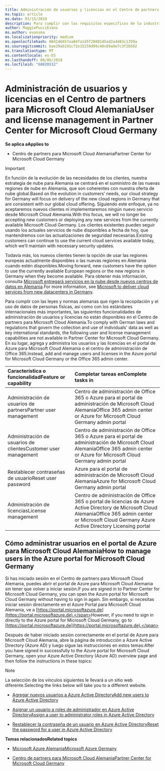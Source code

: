 ```yaml
---
title: Administración de usuarios y licencias en el Centro de partners para Microsoft Cloud Alemania | Centro de partners para Microsoft Cloud Alemania
ms.topic: article
ms.date: 03/15/2019
description: Para cumplir con los requisitos específicos de la industria, regionales y nacionales que rigen la recopilación y el uso de datos de personas físicas, en el Centro de partners de Microsoft Cloud Alemania no están disponibles las funcionalidades de administración de usuarios. En su lugar, agrega y administra los usuarios en el portal de Azure para Microsoft Cloud Alemania.
author: MaggiePucciEvans
ms.author: evansma
ms.localizationpriority: medium
ms.openlocfilehash: 884146657aa84fa1d5f28801d5ad2a4d83c1359a
ms.sourcegitcommit: bae29ab191c72e15259d99c40c69a9e7c3f2b502
ms.translationtype: MT
ms.contentlocale: es-ES
ms.lasthandoff: 08/06/2019
ms.locfileid: "68820532"
---
```

# <a name="user-and-license-management-in-partner-center-for-microsoft-cloud-germany"></a><span data-ttu-id="f64bf-104">Administración de usuarios y licencias en el Centro de partners para Microsoft Cloud Alemania</span><span class="sxs-lookup"><span data-stu-id="f64bf-104">User and license management in Partner Center for Microsoft Cloud Germany</span></span>

<span data-ttu-id="f64bf-105">**Se aplica a**</span><span class="sxs-lookup"><span data-stu-id="f64bf-105">**Applies to**</span></span>

-  <span data-ttu-id="f64bf-106">Centro de partners para Microsoft Cloud Alemania</span><span class="sxs-lookup"><span data-stu-id="f64bf-106">Partner Center for Microsoft Cloud Germany</span></span>

> [!IMPORTANT]
> <span data-ttu-id="f64bf-107">En función de la evolución de las necesidades de los clientes, nuestra estrategia de nube para Alemania se centrará en el suministro de las nuevas regiones de nube en Alemania, que son coherentes con nuestra oferta de nube global.</span><span class="sxs-lookup"><span data-stu-id="f64bf-107">Based on the evolution in customers’ needs, our cloud strategy for Germany will focus on delivery of the new cloud regions in Germany that are consistent with our global cloud offering.</span></span> <span data-ttu-id="f64bf-108">Siguiendo este enfoque, ya no aceptaremos nuevos clientes ni implementaremos ningún nuevo servicio desde Microsoft Cloud Alemania.</span><span class="sxs-lookup"><span data-stu-id="f64bf-108">With this focus, we will no longer be accepting new customers or deploying any new services from the currently available Microsoft Cloud Germany.</span></span> <span data-ttu-id="f64bf-109">Los clientes existentes pueden seguir usando los actuales servicios de nube disponibles a fecha de hoy, que mantendremos con las actualizaciones de seguridad necesarias.</span><span class="sxs-lookup"><span data-stu-id="f64bf-109">Existing customers can continue to use the current cloud services available today, which we’ll maintain with necessary security updates.</span></span>
>  
> <span data-ttu-id="f64bf-110">Todavía más, los nuevos clientes tienen la opción de usar las regiones europeas actualmente disponibles o las nuevas regiones en Alemania cuando estén disponibles.</span><span class="sxs-lookup"><span data-stu-id="f64bf-110">Moving forward, new customers have the option to use the currently available European regions or the new regions in Germany when they become available.</span></span> <span data-ttu-id="f64bf-111">Para obtener más información, consulta [Microsoft entregará servicios en la nube desde nuevos centros de datos en Alemania](https://news.microsoft.com/europe/2018/08/31/microsoft-to-deliver-cloud-services-from-new-datacentres-in-germany-in-2019-to-meet-evolving-customer-needs/).</span><span class="sxs-lookup"><span data-stu-id="f64bf-111">For more information, see [Microsoft to deliver cloud services from new datacenters in Germany](https://news.microsoft.com/europe/2018/08/31/microsoft-to-deliver-cloud-services-from-new-datacentres-in-germany-in-2019-to-meet-evolving-customer-needs/).</span></span>

<span data-ttu-id="f64bf-112">Para cumplir con las leyes y normas alemanas que rigen la recopilación y el uso de datos de personas físicas, así como con los estándares internacionales más importantes, las siguientes funcionalidades de administración de usuarios y licencias no están disponibles en el Centro de partners para Microsoft Cloud Alemania.</span><span class="sxs-lookup"><span data-stu-id="f64bf-112">To comply with German laws and regulations that govern the collection and use of individuals' data as well as key international standards, the following user and license management capabilities are not available in Partner Center for Microsoft Cloud Germany.</span></span> <span data-ttu-id="f64bf-113">En su lugar, agrega y administra los usuarios y las licencias en el portal de Azure para Microsoft Cloud Alemania o el centro de administración de Office 365.</span><span class="sxs-lookup"><span data-stu-id="f64bf-113">Instead, add and manage users and licenses in the Azure portal for Microsoft Cloud Germany or the Office 365 admin center.</span></span>

<span data-ttu-id="f64bf-114">Característica o funcionalidad</span><span class="sxs-lookup"><span data-stu-id="f64bf-114">Feature or capability</span></span> | <span data-ttu-id="f64bf-115">Completar tareas en</span><span class="sxs-lookup"><span data-stu-id="f64bf-115">Complete tasks in</span></span>
:--- | :---
<span data-ttu-id="f64bf-116">Administración de usuarios de partners</span><span class="sxs-lookup"><span data-stu-id="f64bf-116">Partner user management</span></span> | <span data-ttu-id="f64bf-117">Centro de administración de Office 365 o Azure para el portal de administración de Microsoft Cloud Alemania</span><span class="sxs-lookup"><span data-stu-id="f64bf-117">Office 365 admin center or Azure for Microsoft Cloud Germany admin portal</span></span>
<span data-ttu-id="f64bf-118">Administración de usuarios de clientes</span><span class="sxs-lookup"><span data-stu-id="f64bf-118">Customer user management</span></span> | <span data-ttu-id="f64bf-119">Centro de administración de Office 365 o Azure para el portal de administración de Microsoft Cloud Alemania</span><span class="sxs-lookup"><span data-stu-id="f64bf-119">Office 365 admin center or Azure for Microsoft Cloud Germany admin portal</span></span>
<span data-ttu-id="f64bf-120">Restablecer contraseñas de usuario</span><span class="sxs-lookup"><span data-stu-id="f64bf-120">Reset user password</span></span> | <span data-ttu-id="f64bf-121">Azure para el portal de administración de Microsoft Cloud Alemania</span><span class="sxs-lookup"><span data-stu-id="f64bf-121">Azure for Microsoft Cloud Germany admin portal</span></span>
<span data-ttu-id="f64bf-122">Administración de licencias</span><span class="sxs-lookup"><span data-stu-id="f64bf-122">License management</span></span> | <span data-ttu-id="f64bf-123">Centro de administración de Office 365 o portal de licencias de Azure Active Directory de Microsoft Cloud Alemania</span><span class="sxs-lookup"><span data-stu-id="f64bf-123">Office 365 admin center or Microsoft Cloud Germany Azure Active Directory Licensing portal</span></span>

## <a name="how-to-manage-users-in-the-azure-portal-for-microsoft-cloud-germany"></a><span data-ttu-id="f64bf-124">Cómo administrar usuarios en el portal de Azure para Microsoft Cloud Alemania</span><span class="sxs-lookup"><span data-stu-id="f64bf-124">How to manage users in the Azure portal for Microsoft Cloud Germany</span></span> 

<span data-ttu-id="f64bf-125">Si has iniciado sesión en el Centro de partners para Microsoft Cloud Alemania, puedes abrir el portal de Azure para Microsoft Cloud Alemania sin tener que volver a iniciar sesión.</span><span class="sxs-lookup"><span data-stu-id="f64bf-125">If you are signed in to Partner Center for Microsoft Cloud Germany, you can open the Azure portal for Microsoft Cloud Germany without having to sign in again.</span></span> <span data-ttu-id="f64bf-126">Sin embargo, si necesitas iniciar sesión directamente en el Azure Portal para Microsoft Cloud Alemania, ve a [https://portal.microsoftazure.de](https://portal.microsoftazure.de).</span><span class="sxs-lookup"><span data-stu-id="f64bf-126">However, if you need to sign in directly to the Azure portal for Microsoft Cloud Germany, go to [https://portal.microsoftazure.de](https://portal.microsoftazure.de).</span></span> 

<span data-ttu-id="f64bf-127">Después de haber iniciado sesión correctamente en el portal de Azure para Microsoft Cloud Alemania, abre la página de introducción a Azure Active Directory (Azure AD) y luego sigue las instrucciones en estos temas:</span><span class="sxs-lookup"><span data-stu-id="f64bf-127">After you have signed in successfully to the Azure portal for Microsoft Cloud Germany, open your Azure Active Directory (Azure AD) overview page and then follow the instructions in these topics:</span></span>

> [!NOTE]  
> <span data-ttu-id="f64bf-128">La selección de los vínculos siguientes le llevará a un sitio web diferente.</span><span class="sxs-lookup"><span data-stu-id="f64bf-128">Selecting the links below will take you to a different website.</span></span> 

-  [<span data-ttu-id="f64bf-129">Agregar nuevos usuarios a Azure Active Directory</span><span class="sxs-lookup"><span data-stu-id="f64bf-129">Add new users to Azure Active Directory</span></span>](https://docs.microsoft.com/azure/active-directory/active-directory-users-create-azure-portal)

-  [<span data-ttu-id="f64bf-130">Asignar un usuario a roles de administrador en Azure Active Directory</span><span class="sxs-lookup"><span data-stu-id="f64bf-130">Assign a user to administrator roles in Azure Active Directory</span></span>](https://docs.microsoft.com/azure/active-directory/active-directory-users-assign-role-azure-portal)

-  [<span data-ttu-id="f64bf-131">Restablecer la contraseña de un usuario en Azure Active Directory</span><span class="sxs-lookup"><span data-stu-id="f64bf-131">Reset the password for a user in Azure Active Directory</span></span>](https://docs.microsoft.com/azure/active-directory/active-directory-users-reset-password-azure-portal)

<span data-ttu-id="f64bf-132">**Temas relacionados**</span><span class="sxs-lookup"><span data-stu-id="f64bf-132">**Related topics**</span></span>

-  [<span data-ttu-id="f64bf-133">Microsoft Azure Alemania</span><span class="sxs-lookup"><span data-stu-id="f64bf-133">Microsoft Azure Germany</span></span>](https://azure.microsoft.com/global-infrastructure/germany/)

-  [<span data-ttu-id="f64bf-134">Centro de partners para Microsoft Cloud Alemania</span><span class="sxs-lookup"><span data-stu-id="f64bf-134">Partner Center for Microsoft Cloud Germany</span></span>](partner-center-for-microsoft-cloud-germany.md)


